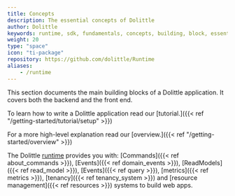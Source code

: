 ```yaml
---
title: Concepts
description: The essential concepts of Dolittle
author: Dolittle
keywords: runtime, sdk, fundamentals, concepts, building, block, essentials
weight: 20
type: "space"
icon: "ti-package"
repository: https://github.com/dolittle/Runtime
aliases:
    - /runtime
---
```


This section documents the main building blocks of a Dolittle application. It covers both the backend and the front end.

To learn how to write a Dolittle application read our [tutorial.]({{< ref "/getting-started/tutorial/setup" >}})

For a more high-level explanation read our [overview.]({{< ref "/getting-started/overview" >}})


The Dolittle [runtime](https://github.com/dolittle-runtime/Runtime) provides you with: [Commands]({{< ref about_commands >}}), [Events]({{< ref domain_events >}}), [ReadModels]({{< ref read_model >}}), [Events]({{< ref query >}}), [metrics]({{< ref metrics >}}), [tenancy]({{< ref tenancy_system >}}) and [resource management]({{< ref resources >}}) systems to build web apps.
